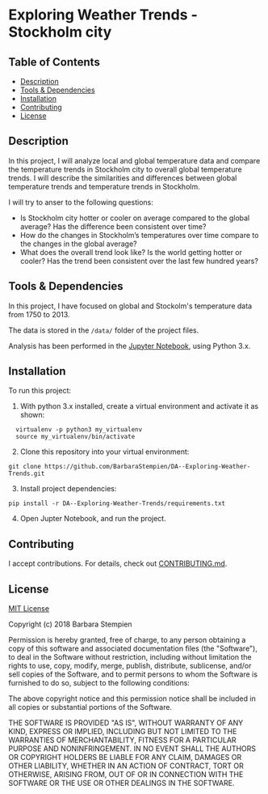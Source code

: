 # Exploring Weather Trends - Stockholm city

## Table of Contents

* [Description](#description)
* [Tools & Dependencies](#tools)
* [Installation](#installation)
* [Contributing](#contributing)
* [License](#license)

## Description

In this project, I will analyze local and global temperature data and compare the temperature trends in Stockholm city to overall global temperature trends. I will describe the similarities and differences between global temperature trends and temperature trends in Stockholm.

I will try to anser to the following questions:
* Is Stockholm city hotter or cooler on average compared to the global average? Has the difference been consistent over time?
* How do the changes in Stockholm’s temperatures over time compare to the changes in the global average?
* What does the overall trend look like? Is the world getting hotter or cooler? Has the trend been consistent over the last few hundred years?

## Tools & Dependencies

In this project, I have focused on global and Stockolm's temperature data from 1750 to 2013.

The data is stored in the `/data/` folder of the project files.

Analysis has been performed in the [Jupyter Notebook](http://jupyter.org/), using Python 3.x.  


## Installation

To run this project:
  
1. With python 3.x installed, create a virtual environment and activate it as shown:
  
```shell
  virtualenv -p python3 my_virtualenv
  source my_virtualenv/bin/activate
```
2. Clone this repository into your virtual environment:  

```shell
git clone https://github.com/BarbaraStempien/DA--Exploring-Weather-Trends.git
```
3. Install project dependencies:  

```shell
pip install -r DA--Exploring-Weather-Trends/requirements.txt
```
  
4. Open Jupter Notebook, and run the project.

## Contributing

I accept contributions. For details, check out [CONTRIBUTING.md](CONTRIBUTING.md).

## License

[MIT License](LICENSE)

Copyright (c) 2018 Barbara Stempien

Permission is hereby granted, free of charge, to any person obtaining a copy of this software and associated documentation files (the "Software"), to deal in the Software without restriction, including without limitation the rights to use, copy, modify, merge, publish, distribute, sublicense, and/or sell copies of the Software, and to permit persons to whom the Software is furnished to do so, subject to the following conditions:

The above copyright notice and this permission notice shall be included in all copies or substantial portions of the Software.

THE SOFTWARE IS PROVIDED "AS IS", WITHOUT WARRANTY OF ANY KIND, EXPRESS OR IMPLIED, INCLUDING BUT NOT LIMITED TO THE WARRANTIES OF MERCHANTABILITY, FITNESS FOR A PARTICULAR PURPOSE AND NONINFRINGEMENT. IN NO EVENT SHALL THE AUTHORS OR COPYRIGHT HOLDERS BE LIABLE FOR ANY CLAIM, DAMAGES OR OTHER LIABILITY, WHETHER IN AN ACTION OF CONTRACT, TORT OR OTHERWISE, ARISING FROM, OUT OF OR IN CONNECTION WITH THE SOFTWARE OR THE USE OR OTHER DEALINGS IN THE SOFTWARE.
